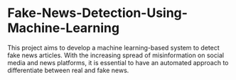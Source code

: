 # Fake-News-Detection-Using-Machine-Learning
This project aims to develop a machine learning-based system to detect fake news articles. With the increasing spread of misinformation on social media and news platforms, it is essential to have an automated approach to differentiate between real and fake news.

